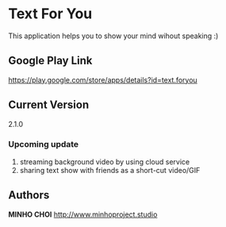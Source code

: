 # Text For You
This application helps you to show your mind wihout speaking :)

## Google Play Link
https://play.google.com/store/apps/details?id=text.foryou

## Current Version
2.1.0

### Upcoming update
1.	streaming background video by using cloud service
2.	sharing text show with friends as a short-cut video/GIF

## Authors
**MINHO CHOI** http://www.minhoproject.studio
